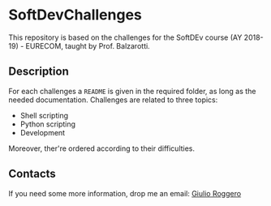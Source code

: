 # SoftDevChallenges
This repository is based on the challenges for the SoftDEv course (AY 2018-19) - EURECOM, taught by Prof. Balzarotti.

## Description
For each challenges a `README` is given in the required folder, as long as the needed documentation. Challenges are related to three topics:
* Shell scripting
* Python scripting
* Development

Moreover, ther're ordered according to their difficulties.

## Contacts
If you need some more information, drop me an email: [Giulio Roggero](mailto:Giulio.Roggero@eurecom.fr)

